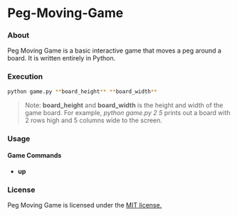 # Peg-Moving-Game
### About
Peg Moving Game is a basic interactive game that moves a peg around a board. It is written entirely in Python.

### Execution
```Bash
python game.py **board_height** **board_width**
```
> Note: **board_height** and **board_width** is the height and width of the game board. For example, *python game.py 2 5* prints out a board with 2 rows high and 5 columns wide to the screen.

### Usage
#### Game Commands
* **up**

### License
Peg Moving Game is licensed under the [MIT license.](https://github.com/elailai94/Peg-Moving-Game/blob/master/LICENSE)

